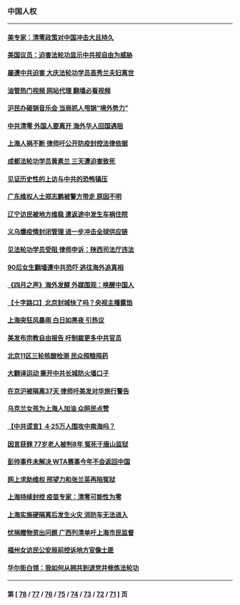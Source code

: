 ### 中国人权
---
#### [美专家：清零政策对中国冲击大且持久](../../pages/ncid278/n13724236.md?05011645) 
#### [美国议员：迫害法轮功显示中共视自由为威胁](../../pages/ncid278/n13724087.md?05011645) 
#### [屡遭中共迫害 大庆法轮功学员高秀兰夫妇离世](../../pages/ncid278/n13723307.md?05011645) 
#### [油管热门视频 网站代理 翻墙必看视频](http://209.222.30.114:81/youtube.html?05011645)
#### [沪民办砸锅音乐会 当局抓人甩锅“境外势力”](../../pages/ncid278/n13723970.md?05011645) 
#### [中共清零 外国人要离开 海外华人回国遇阻](../../pages/ncid278/n13723475.md?05011645) 
#### [上海人祸不断 律师吁公开防疫封控法律依据](../../pages/ncid278/n13723309.md?05011645) 
#### [成都法轮功学员黄素兰 三天遭迫害致死](../../pages/ncid278/n13722817.md?05011645) 
#### [见证历史性的上访与中共的恐怖镇压](../../pages/ncid278/n13722520.md?05011645) 
#### [广东维权人士郑志鹏被警方带走 原因不明](../../pages/ncid278/n13722307.md?05011645) 
#### [辽宁访民被地方维稳 遣返途中发生车祸住院](../../pages/ncid278/n13722112.md?05011645) 
#### [义乌爆疫情封闭管理 进一步冲击全球供应链](../../pages/ncid278/n13721924.md?05011645) 
#### [见法轮功学员受阻 律师申诉：陕西司法厅违法](../../pages/ncid278/n13720981.md?05011645) 
#### [90后女生翻墙遭中共恐吓 逃往海外追真相](../../pages/ncid278/n13721416.md?05011645) 
#### [《四月之声》海外发酵 外媒围观：唤醒中国人](../../pages/ncid278/n13720982.md?05011645) 
#### [【十字路口】北京封城快了吗？央视主播露馅](../../pages/ncid278/n13721080.md?05011645) 
#### [上海突狂风暴雨 白日如黑夜 引热议](../../pages/ncid278/n13720618.md?05011645) 
#### [美发布宗教自由报告 吁制裁更多中共官员](../../pages/ncid278/n13720670.md?05011645) 
#### [北京11区三轮核酸检测 民众囤粮囤药](../../pages/ncid278/n13720207.md?05011645) 
#### [大翻译运动 撕开中共长城防火墙口子](../../pages/ncid278/n13720365.md?05011645) 
#### [在京沪被隔离37天 律师吁美发对华旅行警告](../../pages/ncid278/n13720436.md?05011645) 
#### [乌克兰女孩为上海人加油 众网民点赞](../../pages/ncid278/n13720169.md?05011645) 
#### [【中共谎言】4·25万人围攻中南海吗？](../../pages/ncid278/n13719995.md?05011645) 
#### [因言获罪 77岁老人被判8年 冤死于唐山监狱](../../pages/ncid278/n13718512.md?05011645) 
#### [彭帅事件未解决 WTA赛事今年不会返回中国](../../pages/ncid278/n13720023.md?05011645) 
#### [网上求助维权 邢望力和张兰英再陷冤狱](../../pages/ncid278/n13719865.md?05011645) 
#### [上海持续封控 疫苗专家：清零可能性为零](../../pages/ncid278/n13719508.md?05011645) 
#### [上海实施硬隔离后发生火灾 消防车无法进入](../../pages/ncid278/n13719674.md?05011645) 
#### [忧捐赠物资出问题 广西列清单吁上海市民监督](../../pages/ncid278/n13719434.md?05011645) 
#### [福州女访民公安局前控诉地方官像土匪](../../pages/ncid278/n13719055.md?05011645) 
#### [华尔街白领：我如何从拥共到退党并修炼法轮功](../../pages/ncid278/n13719513.md?05011645) 

---
#### 第 [ [78](./78.md?05011645) / [77](./77.md?05011645) / [76](./76.md?05011645) / [75](./75.md?05011645) / [74](./74.md?05011645) / [73](./73.md?05011645) / [72](./72.md?05011645) / [71](./71.md?05011645) ] 页

